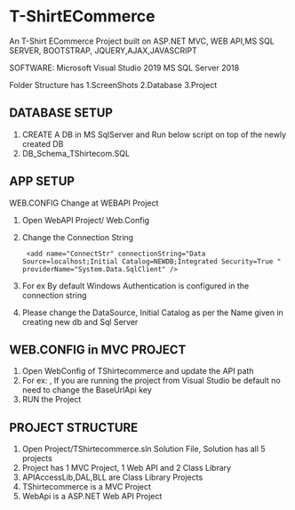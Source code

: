 # T-ShirtECommerce
An T-Shirt ECommerce Project built on ASP.NET MVC, WEB API,MS SQL SERVER, BOOTSTRAP, JQUERY,AJAX,JAVASCRIPT

SOFTWARE:
Microsoft Visual Studio 2019
MS SQL Server 2018

Folder Structure has
1.ScreenShots
2.Database
3.Project

DATABASE SETUP
------------------------------------------------------------------------------------
1. CREATE A DB in MS SqlServer and Run below script on top of the newly created DB
2. DB_Schema_TShirtecom.SQL

APP SETUP
------------------------------------------------------------------------------------
WEB.CONFIG Change at WEBAPI Project
1. Open WebAPI Project/ Web.Config
2. Change the Connection String 	

		<add name="ConnectStr" connectionString="Data Source=localhost;Initial Catalog=NEWDB;Integrated Security=True " providerName="System.Data.SqlClient" />

3. For ex By default Windows Authentication is configured in the connection string <add name="ConnectStr" connectionString="Data Source=localhost;Initial Catalog=NEWDB;Integrated Security=True " providerName="System.Data.SqlClient" />
11. Please change the DataSource, Initial Catalog as per the Name given in creating new db and Sql Server

WEB.CONFIG in MVC PROJECT
------------------------------------------------------------------------------------
1. Open WebConfig of TShirtecommerce and update the API path
2. For ex: <add key="BaseUrlAPI" value="https://localhost:44327/" />, If you are running the project from Visual Studio be default no need to change the BaseUrlApi key
3. RUN the Project

PROJECT STRUCTURE
-------------------------------------------------------------------------------------------
1. Open Project/TShirtecommerce.sln Solution File, Solution has all 5 projects
2. Project has 1 MVC Project, 1 Web API and 2 Class Library
3. APIAccessLib,DAL,BLL are Class Library Projects
4. TShirtecommerce is a MVC Project
5. WebApi is a ASP.NET Web API Project
